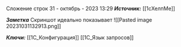 
Сложение строк
 31 - октябрь - 2023  13:29 
***Источник:***  [[1сХелпМе]]

***Заметка*** 
Скриншот идеально показывает 
![[Pasted image 20231031132913.png]]

***Ключи:*** [[1С_Конфигурация]] [[1C_Язык запросов]]